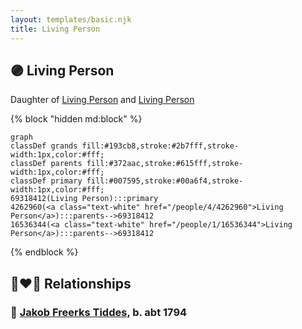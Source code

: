```yaml
---
layout: templates/basic.njk
title: Living Person
---
```

## 🟣 Living Person

Daughter of [Living Person](/people/1/16536344) and [Living Person](/people/4/4262960)

{% block "hidden md:block" %}
```mermaid
graph
classDef grands fill:#193cb8,stroke:#2b7fff,stroke-width:1px,color:#fff;
classDef parents fill:#372aac,stroke:#615fff,stroke-width:1px,color:#fff;
classDef primary fill:#007595,stroke:#00a6f4,stroke-width:1px,color:#fff;
69318412(Living Person):::primary
4262960(<a class="text-white" href="/people/4/4262960">Living Person</a>):::parents-->69318412
16536344(<a class="text-white" href="/people/1/16536344">Living Person</a>):::parents-->69318412
```
{% endblock %}

## 👩‍❤️‍👨 Relationships

### 🔵 [Jakob Freerks Tiddes](/people/1/17712576), b. abt 1794
